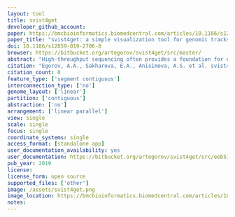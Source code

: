 ```yaml
---
layout: tool 
title: svist4get
developer_github_account: 
paper: https://bmcbioinformatics.biomedcentral.com/articles/10.1186/s12859-019-2706-8
paper_title: "svist4get: a simple visualization tool for genomic tracks from sequencing experiments"
doi: 10.1186/s12859-019-2706-8
browser: https://bitbucket.org/artegorov/svist4get/src/master/
abstract: "High-throughput sequencing often provides a foundation for experimental analyses in the life sciences. For many such methods, an intermediate layer of bioinformatics data analysis is the genomic signal track constructed by short read mapping to a particular genome assembly. There are many software tools to visualize genomic tracks in a web browser or with a stand-alone graphical user interface. However, there are only few command-line applications suitable for automated usage or production of publication-ready visualizations."
citation: "Egorov, A.A., Sakharova, E.A., Anisimova, A.S. et al. svist4get: a simple visualization tool for genomic tracks from sequencing experiments. BMC Bioinformatics 20, 113 (2019). https://doi.org/10.1186/s12859-019-2706-8"
citation_count: 0
feature_type: ['segment contiguous']
interconnection_type: ['no']
genome_layout: ['linear']
partition: ['contiguous']
abstraction: ['no']
arrangement: ['linear parallel']
view: single
scale: single
focus: single
coordinate_systems: single
access_format: [standalone app]
user_documentation_availability: yes
user_documentation: https://bitbucket.org/artegorov/svist4get/src/eeb5151f49c31fa887dbfc168320c63d66a17334/docs/QSGUIDE.md
pub_year: 2019
license: 
license_form: open source
supported_files: ['other']
image: /assets/svist4get.png
image_location: https://bmcbioinformatics.biomedcentral.com/articles/10.1186/s12859-019-2706-8/figures/1
notes: 
---
```

